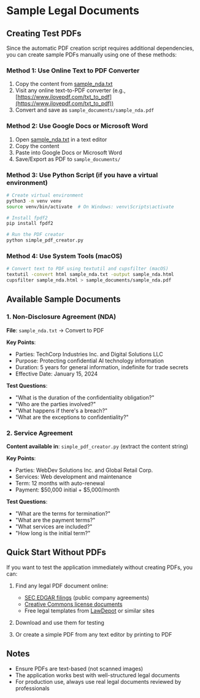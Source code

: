 # Sample Legal Documents

## Creating Test PDFs

Since the automatic PDF creation script requires additional dependencies, you can create sample PDFs manually using one of these methods:

### Method 1: Use Online Text to PDF Converter

1. Copy the content from [sample_nda.txt](sample_nda.txt)
2. Visit any online text-to-PDF converter (e.g., [https://www.ilovepdf.com/txt_to_pdf](https://www.ilovepdf.com/txt_to_pdf))
3. Convert and save as `sample_documents/sample_nda.pdf`

### Method 2: Use Google Docs or Microsoft Word

1. Open [sample_nda.txt](sample_nda.txt) in a text editor
2. Copy the content
3. Paste into Google Docs or Microsoft Word
4. Save/Export as PDF to `sample_documents/`

### Method 3: Use Python Script (if you have a virtual environment)

```bash
# Create virtual environment
python3 -m venv venv
source venv/bin/activate  # On Windows: venv\Scripts\activate

# Install fpdf2
pip install fpdf2

# Run the PDF creator
python simple_pdf_creator.py
```

### Method 4: Use System Tools (macOS)

```bash
# Convert text to PDF using textutil and cupsfilter (macOS)
textutil -convert html sample_nda.txt -output sample_nda.html
cupsfilter sample_nda.html > sample_documents/sample_nda.pdf
```

## Available Sample Documents

### 1. Non-Disclosure Agreement (NDA)
**File**: `sample_nda.txt` → Convert to PDF

**Key Points**:
- Parties: TechCorp Industries Inc. and Digital Solutions LLC
- Purpose: Protecting confidential AI technology information
- Duration: 5 years for general information, indefinite for trade secrets
- Effective Date: January 15, 2024

**Test Questions**:
- "What is the duration of the confidentiality obligation?"
- "Who are the parties involved?"
- "What happens if there's a breach?"
- "What are the exceptions to confidentiality?"

### 2. Service Agreement
**Content available in**: `simple_pdf_creator.py` (extract the content string)

**Key Points**:
- Parties: WebDev Solutions Inc. and Global Retail Corp.
- Services: Web development and maintenance
- Term: 12 months with auto-renewal
- Payment: $50,000 initial + $5,000/month

**Test Questions**:
- "What are the terms for termination?"
- "What are the payment terms?"
- "What services are included?"
- "How long is the initial term?"

## Quick Start Without PDFs

If you want to test the application immediately without creating PDFs, you can:

1. Find any legal PDF document online:
   - [SEC EDGAR filings](https://www.sec.gov/edgar/searchedgar/companysearch.html) (public company agreements)
   - [Creative Commons license documents](https://creativecommons.org/licenses/)
   - Free legal templates from [LawDepot](https://www.lawdepot.com/) or similar sites

2. Download and use them for testing

3. Or create a simple PDF from any text editor by printing to PDF

## Notes

- Ensure PDFs are text-based (not scanned images)
- The application works best with well-structured legal documents
- For production use, always use real legal documents reviewed by professionals
